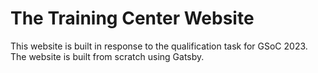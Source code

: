 
# The Training Center Website
This website is built in response to the qualification task for GSoC 2023. The website is built from scratch using Gatsby. 




